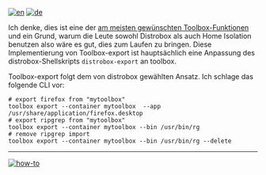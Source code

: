 [![en](https://img.shields.io/badge/lang-en-red.svg)](README.md)
[![de](https://img.shields.io/badge/lang-de-yellow.svg)](README.de.md)

Ich denke, dies ist eine der [am meisten gewünschten Toolbox-Funktionen](https://github.com/orgs/community/discussions/31132) und ein Grund, warum die Leute sowohl Distrobox als auch Home Isolation benutzen 
also wäre es gut, dies zum Laufen zu bringen. 
Diese Implementierung von Toolbox-export ist hauptsächlich eine Anpassung des distrobox-Shellskripts `distrobox-export` an toolbox.

Toolbox-export folgt dem von distrobox gewählten Ansatz. Ich schlage das folgende CLI vor:

```
# export firefox from "mytoolbox"
toolbox export --container mytoolbox  --app /usr/share/application/firefox.desktop 
# export ripgrep from "mytoolbox"
toolbox export --container mytoolbox --bin /usr/bin/rg
# remove ripgrep import
toolbox export --container mytoolbox --bin /usr/bin/rg --delete
```

---

[![how-to](https://img.shields.io/badge/how--to-use-blue.svg)](https://github.com/jonatasemidio/multilanguage-readme-pattern/blob/master/STEPS.md)
